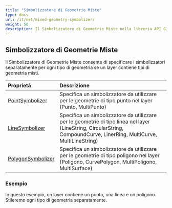 ```yaml
---
title: "Simbolizzatore di Geometrie Miste"
type: docs
url: /it/net/mixed-geometry-symbolizer/
weight: 50
description: Il Simbolizzatore di Geometrie Miste nella libreria API GIS C# consente di specificare i simbolizzatori separatamente per ogni tipo di geometria se un layer contiene tipi di geometria misti.
---
```


## **Simbolizzatore di Geometrie Miste**
Il Simbolizzatore di Geometrie Miste consente di specificare i simbolizzatori separatamente per ogni tipo di geometria se un layer contiene tipi di geometria misti.


|**Proprietà**|**Descrizione**|
| :- | :- |
|[PointSymbolizer](https://reference.aspose.com/gis/net/aspose.gis.rendering.symbolizers/mixedgeometrysymbolizer/properties/pointsymbolizer)|Specifica un simbolizzatore da utilizzare per le geometrie di tipo punto nel layer (Punto, MultiPunto)|
|[LineSymbolizer](https://reference.aspose.com/gis/net/aspose.gis.rendering.symbolizers/mixedgeometrysymbolizer/properties/linesymbolizer)|Specifica un simbolizzatore da utilizzare per le geometrie di tipo linea nel layer (LineString, CircularString, CompoundCurve, LinerRing, MultiCurve, MultiLineString)|
|[PolygonSymbolizer](https://reference.aspose.com/gis/net/aspose.gis.rendering.symbolizers/mixedgeometrysymbolizer/properties/polygonsymbolizer)|Specifica un simbolizzatore da utilizzare per le geometrie di tipo poligono nel layer (Poligono, CurvePolygon, MultiPoligono, MultiSurface)|
### **Esempio**
In questo esempio, un layer contiene un punto, una linea e un poligono. Stileremo ogni tipo di geometria separatamente.
